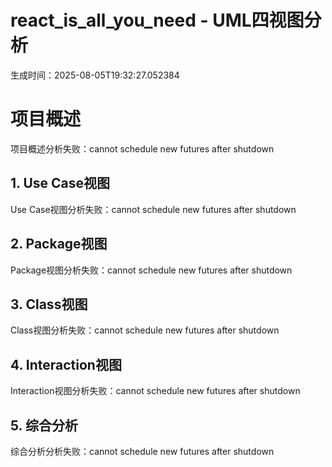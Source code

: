 # react_is_all_you_need - UML四视图分析

生成时间：2025-08-05T19:32:27.052384

# 项目概述

项目概述分析失败：cannot schedule new futures after shutdown

## 1. Use Case视图

Use Case视图分析失败：cannot schedule new futures after shutdown

## 2. Package视图

Package视图分析失败：cannot schedule new futures after shutdown

## 3. Class视图

Class视图分析失败：cannot schedule new futures after shutdown

## 4. Interaction视图

Interaction视图分析失败：cannot schedule new futures after shutdown

## 5. 综合分析

综合分析分析失败：cannot schedule new futures after shutdown